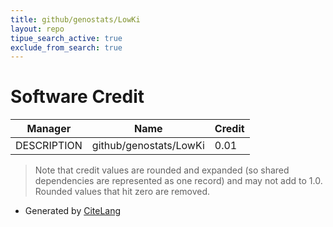 ```yaml
---
title: github/genostats/LowKi
layout: repo
tipue_search_active: true
exclude_from_search: true
---
```

# Software Credit

|Manager|Name|Credit|
|-------|----|------|
|DESCRIPTION|github/genostats/LowKi|0.01|


> Note that credit values are rounded and expanded (so shared dependencies are represented as one record) and may not add to 1.0. Rounded values that hit zero are removed.


- Generated by [CiteLang](https://github.com/vsoch/citelang)
